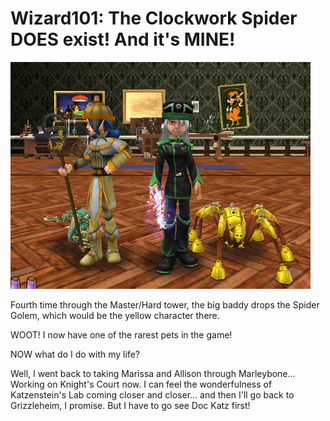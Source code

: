 # Wizard101: The Clockwork Spider DOES exist! And it's MINE!

![Spiderpig, spiderpig, doing the things spiderpig can](../uploads/2009/10/WizardGraphicalClient-2009-10-07-22-36-48-84.jpg "Spiderpig, spiderpig, doing the things spiderpig can")

Fourth time through the Master/Hard tower, the big baddy drops the Spider Golem, which would be the yellow character there.

WOOT! I now have one of the rarest pets in the game!

NOW what do I do with my life?

Well, I went back to taking Marissa and Allison through Marleybone... Working on Knight's Court now. I can feel the wonderfulness of Katzenstein's Lab coming closer and closer... and then I'll go back to Grizzleheim, I promise. But I have to go see Doc Katz first!


